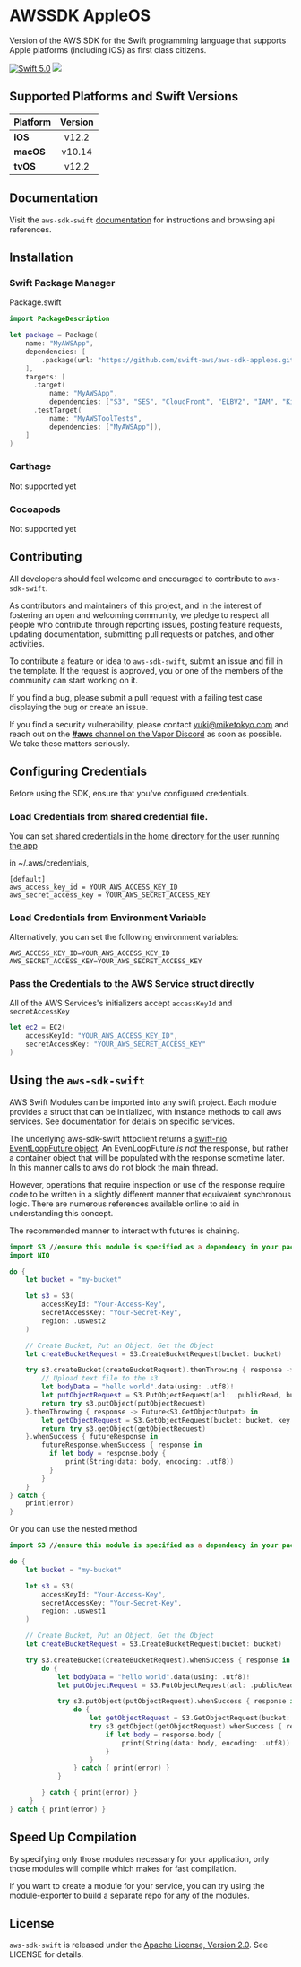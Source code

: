 # AWSSDK AppleOS

Version of the AWS SDK for the Swift programming language that supports Apple platforms (including iOS) as first class citizens.

[<img src="http://img.shields.io/badge/swift-5.0-brightgreen.svg" alt="Swift 5.0" />](https://swift.org)
[<img src="https://travis-ci.org/swift-aws/aws-sdk-appleos.svg?branch=master">](https://travis-ci.org/swift-aws/aws-sdk-appleos)


## Supported Platforms and Swift Versions

| **Platform** | **Version** |
|---|:---:|
|**iOS**        | v12.2 |
|**macOS** | v10.14 |
|**tvOS** | v12.2 |

## Documentation

Visit the `aws-sdk-swift` [documentation](http://htmlpreview.github.io/?https://github.com/swift-aws/aws-sdk-swift/gh-pages/index.html) for instructions and browsing api references.

## Installation

### Swift Package Manager

Package.swift

```swift
import PackageDescription

let package = Package(
    name: "MyAWSApp",
    dependencies: [
        .package(url: "https://github.com/swift-aws/aws-sdk-appleos.git", from: "0.0.1")
    ],
    targets: [
      .target(
          name: "MyAWSApp",
          dependencies: ["S3", "SES", "CloudFront", "ELBV2", "IAM", "Kinesis"]),
      .testTarget(
          name: "MyAWSToolTests",
          dependencies: ["MyAWSApp"]),
    ]
)
```

### Carthage
Not supported yet

### Cocoapods
Not supported yet

## Contributing

All developers should feel welcome and encouraged to contribute to `aws-sdk-swift`.

As contributors and maintainers of this project, and in the interest of fostering an open and welcoming community, we pledge to respect all people who contribute through reporting issues, posting feature requests, updating documentation, submitting pull requests or patches, and other activities.

To contribute a feature or idea to `aws-sdk-swift`, submit an issue and fill in the template. If the request is approved, you or one of the members of the community can start working on it.

If you find a bug, please submit a pull request with a failing test case displaying the bug or create an issue.

If you find a security vulnerability, please contact <yuki@miketokyo.com> and reach out on the [**#aws** channel on the Vapor Discord](https://discordapp.com/channels/431917998102675485/472522745067077632) as soon as possible. We take these matters seriously.

## Configuring Credentials

Before using the SDK, ensure that you've configured credentials.

### Load Credentials from shared credential file.

You can [set shared credentials in the home directory for the user running the app](https://docs.aws.amazon.com/ses/latest/DeveloperGuide/create-shared-credentials-file.html)

in ~/.aws/credentials,

```
[default]
aws_access_key_id = YOUR_AWS_ACCESS_KEY_ID
aws_secret_access_key = YOUR_AWS_SECRET_ACCESS_KEY
```

### Load Credentials from Environment Variable

Alternatively, you can set the following environment variables:

```
AWS_ACCESS_KEY_ID=YOUR_AWS_ACCESS_KEY_ID
AWS_SECRET_ACCESS_KEY=YOUR_AWS_SECRET_ACCESS_KEY
```

### Pass the Credentials to the AWS Service struct directly

All of the AWS Services's initializers accept `accessKeyId` and `secretAccessKey`

```swift
let ec2 = EC2(
    accessKeyId: "YOUR_AWS_ACCESS_KEY_ID",
    secretAccessKey: "YOUR_AWS_SECRET_ACCESS_KEY"
)
```

## Using the `aws-sdk-swift`

AWS Swift Modules can be imported into any swift project. Each module provides a struct that can be initialized, with instance methods to call aws services. See documentation for details on specific services.

The underlying aws-sdk-swift httpclient returns a [swift-nio EventLoopFuture object](https://apple.github.io/swift-nio/docs/current/NIO/Classes/EventLoopFuture.html). An EvenLoopFuture _is not_ the response, but rather a container object that will be populated with the response sometime later. In this manner calls to aws do not block the main thread.

However, operations that require inspection or use of the response require code to be written in a slightly different manner that equivalent synchronous logic. There are numerous references available online to aid in understanding this concept.

The recommended manner to interact with futures is chaining.

```swift
import S3 //ensure this module is specified as a dependency in your package.swift
import NIO

do {
    let bucket = "my-bucket"

    let s3 = S3(
        accessKeyId: "Your-Access-Key",
        secretAccessKey: "Your-Secret-Key",
        region: .uswest2
    )

    // Create Bucket, Put an Object, Get the Object
    let createBucketRequest = S3.CreateBucketRequest(bucket: bucket)

    try s3.createBucket(createBucketRequest).thenThrowing { response -> Future<S3.PutObjectOutput> in
        // Upload text file to the s3
        let bodyData = "hello world".data(using: .utf8)!
        let putObjectRequest = S3.PutObjectRequest(acl: .publicRead, bucket: bucket, contentLength: Int64(bodyData.count), body: bodyData, key: "hello.txt")
        return try s3.putObject(putObjectRequest)
    }.thenThrowing { response -> Future<S3.GetObjectOutput> in
        let getObjectRequest = S3.GetObjectRequest(bucket: bucket, key: "hello.txt")
        return try s3.getObject(getObjectRequest)
    }.whenSuccess { futureResponse in
        futureResponse.whenSuccess { response in
          if let body = response.body {
              print(String(data: body, encoding: .utf8))
          }
        }
    }
} catch {
    print(error)
}
```

Or you can use the nested method


```swift
import S3 //ensure this module is specified as a dependency in your package.swift

do {
    let bucket = "my-bucket"

    let s3 = S3(
        accessKeyId: "Your-Access-Key",
        secretAccessKey: "Your-Secret-Key",
        region: .uswest1
    )

    // Create Bucket, Put an Object, Get the Object
    let createBucketRequest = S3.CreateBucketRequest(bucket: bucket)

    try s3.createBucket(createBucketRequest).whenSuccess { response in
        do {
            let bodyData = "hello world".data(using: .utf8)!
            let putObjectRequest = S3.PutObjectRequest(acl: .publicRead, key: "hello.txt", body: bodyData, contentLength: Int64(bodyData.count), bucket: bucket)

            try s3.putObject(putObjectRequest).whenSuccess { response in
                do {
                    let getObjectRequest = S3.GetObjectRequest(bucket: bucket, key: "hello.txt")
                    try s3.getObject(getObjectRequest).whenSuccess { response in
                        if let body = response.body {
                            print(String(data: body, encoding: .utf8))
                        }
                    }
                } catch { print(error) }
            }

        } catch { print(error) }
     }
} catch { print(error) }
```
## Speed Up Compilation

By specifying only those modules necessary for your application, only those modules will compile which makes for fast compilation.

If you want to create a module for your service, you can try using the module-exporter to build a separate repo for any of the modules.

## License
`aws-sdk-swift` is released under the [Apache License, Version 2.0](http://www.apache.org/licenses/LICENSE-2.0). See LICENSE for details.
